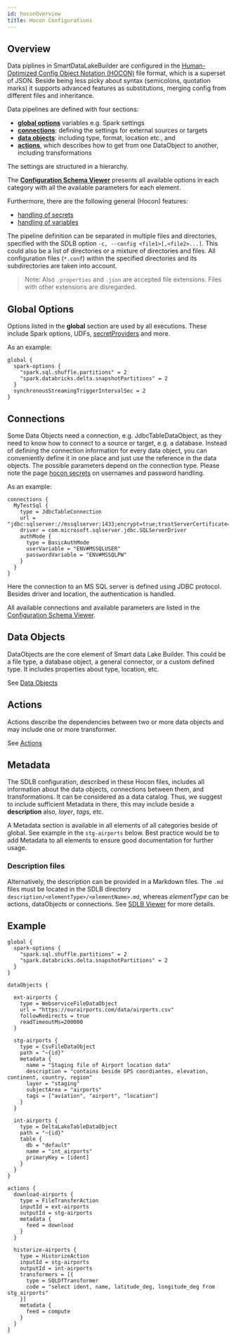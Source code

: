 ```yaml
---
id: hoconOverview
title: Hocon Configurations
---
```


## Overview
Data piplines in SmartDataLakeBuilder are configured in the [Human-Optimized Config Object Notation (HOCON)](https://github.com/lightbend/config/blob/master/HOCON.md) file format, which is a superset of JSON. Beside being less picky about syntax (semicolons, quotation marks) it supports advanced features as substitutions, merging config from different files and inheritance.

Data pipelines are defined with four sections:

* [**global options**](#global-options) variables e.g. Spark settings
* [**connections**](#connections): defining the settings for external sources or targets
* [**data objects**](#data-objects): including type, format, location etc., and 
* [**actions**](#actions), which describes how to get from one DataObject to another, including transformations 

The settings are structured in a hierarchy. 

The [**Configuration Schema Viewer**](../../JsonSchemaViewer) presents all available options in each category with all the available parameters for each element. 

Furthermore, there are the following general (Hocon) features:

* [handling of secrets](hoconSecrets)
* [handling of variables](hoconVariables)

The pipeline definition can be separated in multiple files and directories, specified with the SDLB option `-c, --config <file1>[,<file2>...]`. This could also be a list of directories or a mixture of directories and files. All configuration files (`*.conf`) within the specified directories and its subdirectories are taken into account. 

> Note: Also `.properties` and `.json` are accepted file extensions. Files with other extensions are disregarded. 

## Global Options
Options listed in the **global** section are used by all executions. These include Spark options, UDFs, [secretProviders](hoconSecrets) and more.

As an example:
```
global {
  spark-options {
    "spark.sql.shuffle.partitions" = 2
    "spark.databricks.delta.snapshotPartitions" = 2
  }
  synchronousStreamingTriggerIntervalSec = 2
}
```

## Connections
Some Data Objects need a connection, e.g. JdbcTableDataObject, as they need to know how to connect to a source or target, e.g. a database.
Instead of defining the connection information for every data object, you can conveniently define it in one place and just use the reference in the data objects.
The possible parameters depend on the connection type. Please note the page [hocon secrets](hoconSecrets)  on usernames and password handling.

As an example:

```
connections {
  MyTestSql {
    type = JdbcTableConnection
    url = "jdbc:sqlserver://mssqlserver:1433;encrypt=true;trustServerCertificate=true;database=testdb"
    driver = com.microsoft.sqlserver.jdbc.SQLServerDriver
    authMode {
      type = BasicAuthMode
      userVariable = "ENV#MSSQLUSER"
      passwordVariable = "ENV#MSSQLPW"
    }
  }
}
```

Here the connection to an MS SQL server is defined using JDBC protocol. Besides driver and location, the authentication is handled. 

All available connections and available parameters are listed in the [Configuration Schema Viewer](https://smartdatalake.ch/json-schema-viewer/index.html#viewer-page?v=1).

## Data Objects
DataObjects are the core element of Smart data Lake Builder. This could be a file type, a database object, a general connector, or a custom defined type. It includes properties about type, location, etc.

See [Data Objects](dataObjects.md)

## Actions
Actions describe the dependencies between two or more data objects and may include one or more transformer.

See [Actions](actions.md)

## Metadata
The SDLB configuration, described in these Hocon files, includes all information about the data objects, connections between them, and transformations. It can be considered as a data catalog. Thus, we suggest to include sufficient Metadata in there, this may include beside a **description** also, *layer*, *tags*, etc. 

A Metadata section is available in all elements of all categories beside of global. See example in the `stg-airports` below. 
Best practice would be to add Metadata to all elements to ensure good documentation for further usage. 

### Description files
Alternatively, the description can be provided in a Markdown files. The `.md` files must be located in the SDLB directory `description/<elementType>/<elementName>.md`,  whereas *elementType* can be actions, dataObjects or connections. 
See [SDLB Viewer](https://github.com/smart-data-lake/sdl-visualization) for more details. 

## Example

```
global {
  spark-options {
    "spark.sql.shuffle.partitions" = 2
    "spark.databricks.delta.snapshotPartitions" = 2
  }
}

dataObjects {

  ext-airports {
    type = WebserviceFileDataObject
    url = "https://ourairports.com/data/airports.csv"
    followRedirects = true
    readTimeoutMs=200000
  }

  stg-airports {
    type = CsvFileDataObject
    path = "~{id}"
    metadata {
      name = "Staging file of Airport location data"
      description = "contains beside GPS coordiantes, elevation, continent, country, region"
      layer = "staging"
      subjectArea = "airports"
      tags = ["aviation", "airport", "location"]
    }
  }

  int-airports {
    type = DeltaLakeTableDataObject
    path = "~{id}"
    table {
      db = "default"
      name = "int_airports"
      primaryKey = [ident]
    }
  }
}

actions {
  download-airports {
    type = FileTransferAction
    inputId = ext-airports
    outputId = stg-airports
    metadata {
      feed = download
    }
  }

  historize-airports {
    type = HistorizeAction
    inputId = stg-airports
    outputId = int-airports
    transformers = [{
      type = SQLDfTransformer
      code = "select ident, name, latitude_deg, longitude_deg from stg_airports"
    }]
    metadata {
      feed = compute
    }
  }
}
```



